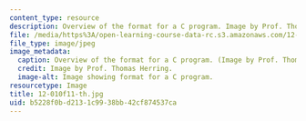 ```yaml
---
content_type: resource
description: Overview of the format for a C program. Image by Prof. Thomas Herring.
file: /media/https%3A/open-learning-course-data-rc.s3.amazonaws.com/12-010-computational-methods-of-scientific-programming-fall-2011/b5228f0bd2131c9938bb42cf874537ca_12-010f11-th.jpg
file_type: image/jpeg
image_metadata:
  caption: Overview of the format for a C program. (Image by Prof. Thomas Herring.)
  credit: Image by Prof. Thomas Herring.
  image-alt: Image showing format for a C program.
resourcetype: Image
title: 12-010f11-th.jpg
uid: b5228f0b-d213-1c99-38bb-42cf874537ca
---
```

